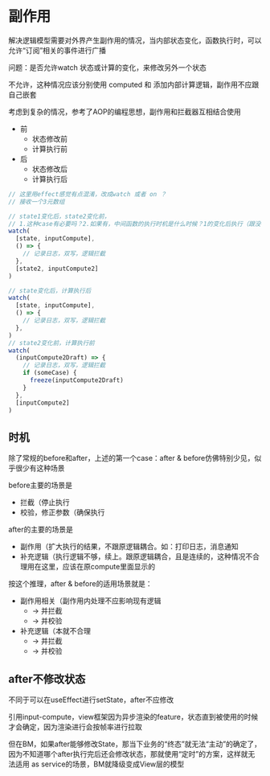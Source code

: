 # 副作用

解决逻辑模型需要对外界产生副作用的情况，当内部状态变化，函数执行时，可以允许“订阅”相关的事件进行广播

问题：是否允许watch 状态或计算的变化，来修改另外一个状态

不允许，这种情况应该分别使用 computed 和 添加内部计算逻辑，副作用不应跟自己嵌套

考虑到复杂的情况，参考了AOP的编程思想，副作用和拦截器互相结合使用

- 前
  - 状态修改前
  - 计算执行前
- 后
  - 状态修改后
  - 计算执行后

```javascript
// 这里用effect感觉有点混淆，改成watch 或者 on ？
// 接收一个3元数组

// state1变化后，state2变化前，
// 1.这种case有必要吗？2.如果有，中间函数的执行时机是什么时候？1的变化后执行（跟没有2没有区别）还是2的变化前（跟单纯的2的变化前只有略微区别）
watch(
  [state, inputCompute], 
  () => {
    // 记录日志，双写，逻辑拦截
  },
  [state2, inputCompute2]
)

// state变化后，计算执行后
watch(
  [state, inputCompute], 
  () => {
    // 记录日志，双写，逻辑拦截
  },
)
// state2变化前，计算执行前
watch(
  (inputCompute2Draft) => {
    // 记录日志，双写，逻辑拦截
    if (someCase) {
      freeze(inputCompute2Draft)
    }
  },
  [inputCompute2]
)
```

## 时机
除了常规的before和after，上述的第一个case：after & before仿佛特别少见，似乎很少有这种场景

before主要的场景是
- 拦截（停止执行
- 校验，修正参数（确保执行

after的主要的场景是
- 副作用（扩大执行的结果，不跟原逻辑耦合。如：打印日志，消息通知
- 补充逻辑（执行逻辑不够，续上。跟原逻辑耦合，且是连续的，这种情况不合理用在这里，应该在原compute里面显示的

按这个推理，after & before的适用场景就是：
- 副作用相关（副作用内处理不应影响现有逻辑
  - -> 并拦截 
  - -> 并校验
- 补充逻辑（本就不合理
  - -> 并拦截
  - -> 并校验

## after不修改状态

不同于可以在useEffect进行setState，after不应修改

引用input-compute，view框架因为异步渲染的feature，状态直到被使用的时候才会确定，因为渲染进行会按帧率进行拉取

但在BM，如果after能够修改State，那当下业务的“终态”就无法“主动”的确定了，因为不知道哪个after执行完后还会修改状态，那就使用“定时”的方案，这样就无法适用 as service的场景，BM就降级变成View层的模型